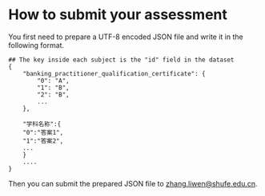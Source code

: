 # How to submit your assessment
You first need to prepare a UTF-8 encoded JSON file and write it in the following format.
```
## The key inside each subject is the "id" field in the dataset
{
    "banking_practitioner_qualification_certificate": {
        "0": "A",
        "1": "B",
        "2": "B",
        ...
    },
    
    "学科名称":{
    "0":"答案1",
    "1":"答案2",
    ...
    }
    ....
}
```
Then you can submit the prepared JSON file to zhang.liwen@shufe.edu.cn.
